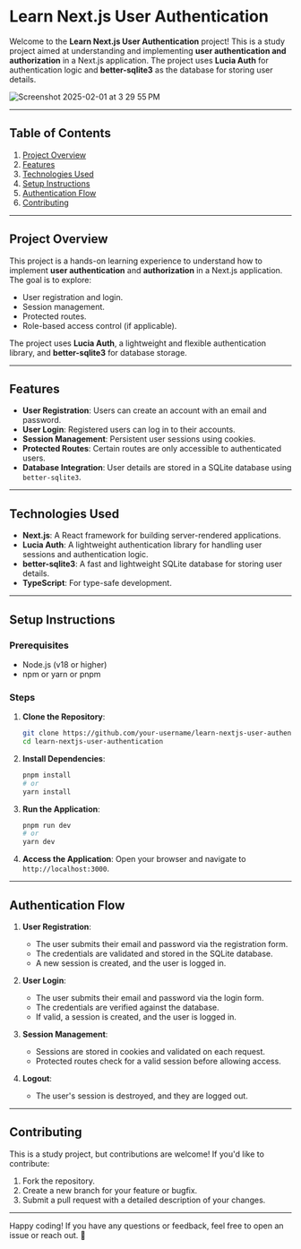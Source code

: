 # Learn Next.js User Authentication

Welcome to the **Learn Next.js User Authentication** project! This is a study project aimed at understanding and implementing **user authentication and authorization** in a Next.js application. The project uses **Lucia Auth** for authentication logic and **better-sqlite3** as the database for storing user details.

![Screenshot 2025-02-01 at 3 29 55 PM](https://github.com/user-attachments/assets/32320b54-ba8d-4fd4-97cc-111134a0add0)



---

## Table of Contents
1. [Project Overview](#project-overview)
2. [Features](#features)
3. [Technologies Used](#technologies-used)
4. [Setup Instructions](#setup-instructions)
5. [Authentication Flow](#authentication-flow)
6. [Contributing](#contributing)

---

## Project Overview
This project is a hands-on learning experience to understand how to implement **user authentication** and **authorization** in a Next.js application. The goal is to explore:
- User registration and login.
- Session management.
- Protected routes.
- Role-based access control (if applicable).

The project uses **Lucia Auth**, a lightweight and flexible authentication library, and **better-sqlite3** for database storage.

---

## Features
- **User Registration**: Users can create an account with an email and password.
- **User Login**: Registered users can log in to their accounts.
- **Session Management**: Persistent user sessions using cookies.
- **Protected Routes**: Certain routes are only accessible to authenticated users.
- **Database Integration**: User details are stored in a SQLite database using `better-sqlite3`.

---

## Technologies Used
- **Next.js**: A React framework for building server-rendered applications.
- **Lucia Auth**: A lightweight authentication library for handling user sessions and authentication logic.
- **better-sqlite3**: A fast and lightweight SQLite database for storing user details.
- **TypeScript**: For type-safe development.

---

## Setup Instructions

### Prerequisites
- Node.js (v18 or higher)
- npm or yarn or pnpm

### Steps
1. **Clone the Repository**:
   ```bash
   git clone https://github.com/your-username/learn-nextjs-user-authentication.git
   cd learn-nextjs-user-authentication
   ```

2. **Install Dependencies**:
   ```bash
   pnpm install
   # or
   yarn install
   ```

5. **Run the Application**:
   ```bash
   pnpm run dev
   # or
   yarn dev
   ```

6. **Access the Application**:
   Open your browser and navigate to `http://localhost:3000`.

---


## Authentication Flow
1. **User Registration**:
   - The user submits their email and password via the registration form.
   - The credentials are validated and stored in the SQLite database.
   - A new session is created, and the user is logged in.

2. **User Login**:
   - The user submits their email and password via the login form.
   - The credentials are verified against the database.
   - If valid, a session is created, and the user is logged in.

3. **Session Management**:
   - Sessions are stored in cookies and validated on each request.
   - Protected routes check for a valid session before allowing access.

4. **Logout**:
   - The user's session is destroyed, and they are logged out.

---

## Contributing
This is a study project, but contributions are welcome! If you'd like to contribute:
1. Fork the repository.
2. Create a new branch for your feature or bugfix.
3. Submit a pull request with a detailed description of your changes.

---

Happy coding! If you have any questions or feedback, feel free to open an issue or reach out. 🚀
